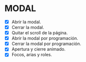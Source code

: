 # MODAL

- [X] Abrir la modal.
- [X] Cerrar la modal.
- [X] Quitar el scroll de la página.
- [X] Abrir la modal por programación.
- [X] Cerrar la modal por programación.
- [X] Apertura y cierre animado.
- [X] Focos, arias y roles.
